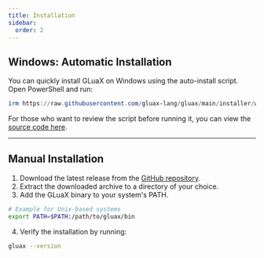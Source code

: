 ```yaml
---
title: Installation
sidebar:
  order: 2
---
```


## Windows: Automatic Installation

You can quickly install GLuaX on Windows using the auto-install script.
Open PowerShell and run:

```powershell
irm https://raw.githubusercontent.com/gluax-lang/gluax/main/installer/windows.ps1 | iex
```

For those who want to review the script before running it, you can view the [source code here](https://github.com/gluax-lang/gluax/blob/main/installer/windows.ps1).

---

## Manual Installation

1. Download the latest release from the [GitHub repository](https://github.com/gluax-lang/gluax/releases).
2. Extract the downloaded archive to a directory of your choice.
3. Add the GLuaX binary to your system's PATH.

```bash
# Example for Unix-based systems
export PATH=$PATH:/path/to/gluax/bin
```

4. Verify the installation by running:

```bash
gluax --version
```
